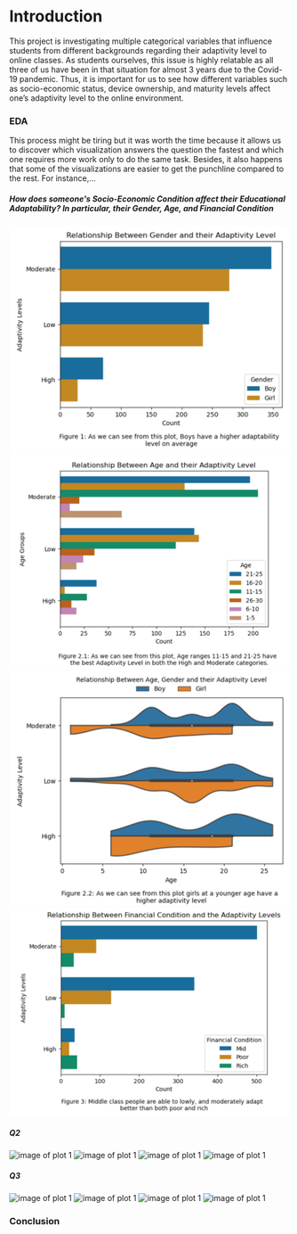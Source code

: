 # Introduction

This project is investigating multiple categorical variables that influence students from different backgrounds regarding their adaptivity level to online classes. As students ourselves, this issue is highly relatable as all three of us have been in that situation for almost 3 years due to the Covid-19 pandemic. Thus, it is important for us to see how different variables such as socio-economic status, device ownership, and maturity levels affect one’s adaptivity level to the online environment.

### EDA

This process might be tiring but it was worth the time because it allows us to discover which visualization answers the question the fastest and which one requires more work only to do the same task. Besides, it also happens that some of the visualizations are easier to get the punchline compared to the rest. For instance,...

##### How does someone's Socio-Economic Condition affect their Educational Adaptability? In particular, their Gender, Age, and Financial Condition

![image of plot 1](images/darvP0.png)
![image of plot 1](images/darvP1.png)
![image of plot 1](images/darvP2.png)
![image of plot 1](images/darvP3.png)


##### Q2
![image of plot 1](images/)
![image of plot 1](images/)
![image of plot 1](images/)
![image of plot 1](images/)

##### Q3

![image of plot 1](images/)
![image of plot 1](images/)
![image of plot 1](images/)
![image of plot 1](images/)















### Conclusion
